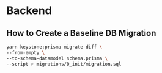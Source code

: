 # Backend

## How to Create a Baseline DB Migration

```bash
yarn keystone:prisma migrate diff \
--from-empty \
--to-schema-datamodel schema.prisma \
--script > migrations/0_init/migration.sql
```
